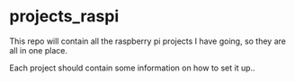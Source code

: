 # projects_raspi

This repo will contain all the raspberry pi projects I have going, so they are all in one place. 

Each project should contain some information on how to set it up.. 

